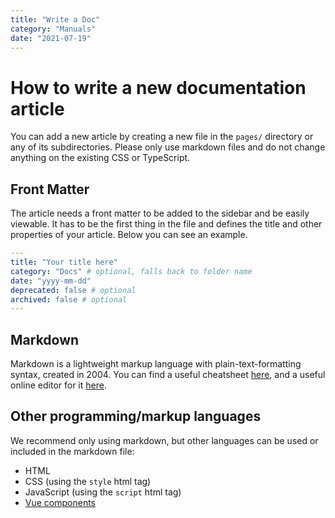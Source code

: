 ```yaml
---
title: "Write a Doc"
category: "Manuals"
date: "2021-07-19"
---
```


# How to write a new documentation article

You can add a new article by creating a new file in the `pages/` directory or any of its subdirectories.
Please only use markdown files and do not change anything on the existing CSS or TypeScript.

## Front Matter

The article needs a front matter to be added to the sidebar and be easily viewable.
It has to be the first thing in the file and defines the title and other properties of your article.
Below you can see an example.

```yaml
---
title: "Your title here"
category: "Docs" # optional, falls back to folder name
date: "yyyy-mm-dd"
deprecated: false # optional
archived: false # optional
---
```

## Markdown

Markdown is a lightweight markup language with plain-text-formatting syntax, created in 2004. You can find a useful cheatsheet [here](https://github.com/adam-p/markdown-here/wiki/Markdown-Cheatsheet), and a useful online editor for it [here](https://markdownlivepreview.com/).

## Other programming/markup languages

We recommend only using markdown, but other languages can be used or included in the markdown file:

- HTML
- CSS (using the `style` html tag)
- JavaScript (using the `script` html tag)
- [Vue components](https://vitepress.dev/guide/using-vue)

